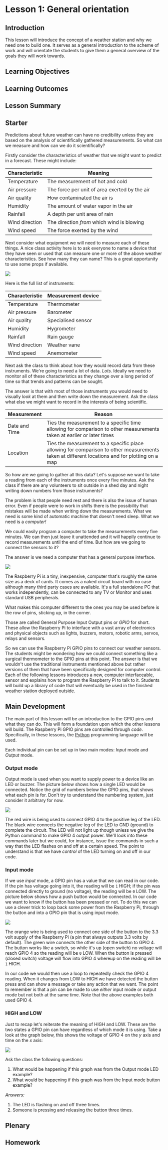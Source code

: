 # Lesson 1: General orientation

## Introduction

This lesson will introduce the concept of a weather station and why we need one to build one. It serves as a general introduction to the scheme of work and will orientate the students to give them a general overview of the goals they will work towards.

## Learning Objectives

## Learning Outcomes

## Lesson Summary

## Starter

Predictions about future weather can have no credibility unless they are based on the analysis of scientifically gathered measurements. So what can we measure and how can we do it scientifically?

Firstly consider the characteristics of weather that we might want to predict in a forecast. These might include:

Characteristic | Meaning
--- | --- 
Temperature  | The measurement of hot and cold
Air pressure | The force per unit of area exerted by the air
Air quality | How contaminated the air is
Humidity | The amount of water vapor in the air
Rainfall | A depth per unit area of rain
Wind direction | The direction *from* which wind is blowing
Wind speed | The force exerted by the wind

Next consider what equipment we will need to measure each of these things. A nice class activity here is to ask everyone to name a device that they have seen or used that can measure one or more of the above weather characteristics. See how many they can name? This is a great opportunity to use some props if available.

![](../../../images/clinical_thermometer.png)

Here is the full list of instruments:

Characteristic | Measurement device
--- | --- 
Temperature | Thermometer
Air pressure | Barometer
Air quality | Specialised sensor
Humidity | Hygrometer
Rainfall | Rain gauge
Wind direction | Weather vane
Wind speed | Anemometer

Next ask the class to think about how they would record data from these instruments. We're going to need a lot of data. *Lots*. Ideally we need to monitor all of these characteristics as they change over a long period of time so that trends and patterns can be sought.

The answer is that with most of those instruments you would need to visually *look* at them and then write down the measurement. Ask the class what else we might want to record in the interests of being scientific.

Measurement | Reason
--- | --- 
Date and Time | Ties the measurement to a specific time allowing for comparison to other measurements taken at earlier or later times
Location | Ties the measurement to a specific place allowing for comparison to other measurements taken at different locations and for plotting on a map

So how are we going to gather all this data? Let's suppose we want to take a reading from each of the instruments once every five minutes. Ask the class if there are any volunteers to sit outside in a shed day and night writing down numbers from those instruments?

The problem is that people need rest and there is also the issue of human error. Even if people were to work in shifts there is the possibility that mistakes will be made when writing down the measurements. What we need is some kind of automatic machine that doesn't need sleep. What we need is a *computer!*

We could easily program a computer to take the measurements every five minutes. We can then just leave it unattended and it will happily continue to record measurements until the end of time. But how are we going to connect the sensors to it?

The answer is we need a computer that has a general purpose interface.

![](../../../images/raspberrypis.png)

The Raspberry Pi is a tiny, inexpensive, computer that's roughly the same size as a deck of cards. It comes as a naked circuit board with no case although many third party cases are available. It's a full standalone PC that works independently, can be connected to any TV or Monitor and uses standard USB peripherals.

What makes this computer different to the ones you may be used before is the row of pins, sticking up, in the corner.

Those are called General Purpose Input Output pins or *GPIO* for short. These allow the Raspberry Pi to interface with a vast array of electronics and physical objects such as lights, buzzers, motors, robotic arms, servos, relays and sensors. 

So we can use the Raspberry Pi GPIO pins to connect our weather sensors. The students might be wondering how we could connect something like a surgical thermometer to the GPIO pins at this point. The answer is that we wouldn't use the traditional instruments mentioned above but rather versions of them that have been specifically designed for computer control. Each of the following lessons introduces a new, computer interfaceable, sensor and explains how to program the Raspberry Pi to talk to it. Students will build up a library of code that will eventually be used in the finished weather station deployed outside.

## Main Development

The main part of this lesson will be an introduction to the GPIO pins and what they can do. This will form a foundation upon which the other lessons will build. The Raspberry Pi GPIO pins are controlled through *code*. Specifically, in these lessons, the [Python](https://www.python.org/about) programming language will be used.

Each individual pin can be set up in two main modes: *Input* mode and *Output* mode.

### Output mode

Output mode is used when you want to supply power to a device like an LED or buzzer. The picture below shows how a single LED would be connected. Notice the grid of numbers below the GPIO pins, that shows what each pin is for. Don't try to understand the numbering system, just consider it arbitrary for now. 

![](../../../images/gpio_out.png)

The red wire is being used to connect GPIO 4 to the positive leg of the LED. The black wire connects the negative leg of the LED to GND (ground) to complete the circuit. The LED will not light up though unless we give the Python command to make GPIO 4 output power. We'll look into these commands later but we could, for instance, issue the commands in such a way that the LED flashes on and off at a certain speed. The point to understand is that we have *control* of the LED turning on and off in our code.

### Input mode

If we use *input* mode, a GPIO pin has a value that we can read in our code. If the pin has voltage going into it, the reading will be `1` HIGH; if the pin was connected directly to ground (no voltage), the reading will be `0` LOW. The picture below shows how a push button would be connected. In our code we want to know if the button has been pressed or not. To do this we can use a clever trick to loop back some power from the Raspberry Pi, through the button and into a GPIO pin that is using input mode.

![](../../../images/gpio_in.png)

The orange wire is being used to connect one side of the button to the 3.3 volt supply of the Raspberry Pi (a pin that always outputs 3.3 volts by default). The green wire connects the other side of the button to GPIO 4. The button works like a switch, so while it's up (open switch) no voltage will reach GPIO 4 so the reading will be `0` LOW. When the button is pressed (closed switch) voltage will flow into GPIO 4 whereup on the reading will be `1` HIGH.

In our code we would then use a loop to repeatedly check the GPIO 4 reading. When it changes from LOW to HIGH we have detected the button press and can show a message or take any action that we want. The point to remember is that a pin can be made to use *either* input mode or output mode but not both at the same time. Note that the above examples both used GPIO 4.

### HIGH and LOW

Just to recap let's reiterate the meaning of HIGH and LOW. These are the two states a GPIO pin can have regardless of which mode it is using. Take a look at the graph below, this shows the voltage of GPIO 4 on the *y* axis and time on the *x* axis:

![](../../../images/high_low.png)

Ask the class the following questions:

1. What would be happening if this graph was from the Output mode LED example?
1. What would be happening if this graph was from the Input mode button example?

*Answers:*

1. The LED is flashing on and off three times.
1. Someone is pressing and releasing the button three times.

## Plenary

## Homework
